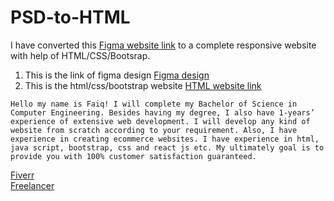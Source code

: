 # PSD-to-HTML
I have converted this 
[Figma website link](https://www.figma.com/proto/L0M7S5AgYAR29uj17XqBJ4/Rookie-Rides-UI?node-id=166%3A4600&scaling=min-zoom&page-id=166%3A4598&starting-point-node-id=166%3A4600)
to a complete responsive website with help of HTML/CSS/Bootsrap.
1. This is the link of figma design   [Figma design](https://www.figma.com/proto/L0M7S5AgYAR29uj17XqBJ4/Rookie-Rides-UI?node-id=166%3A4600&scaling=min-zoom&page-id=166%3A4598&starting-point-node-id=166%3A4600)
2. This is the html/css/bootstrap website  [HTML website link](https://faiqfarooq.github.io/PSD-to-HTML/)


`Hello my name is Faiq! I will complete my Bachelor of Science in Computer Engineering. Besides having my degree, I also have 1-years’ experience of extensive web development. I will develop any kind of website from scratch according to your requirement. Also, I have experience in creating ecommerce websites. I have experience in html, java script, bootstrap, css and react js etc. My ultimately goal is to provide you with 100% customer satisfaction guaranteed.`


[Fiverr](https://www.fiverr.com/faiqfarooq)    
[Freelancer](https://www.freelancer.pk/u/faiqfarooq77)
